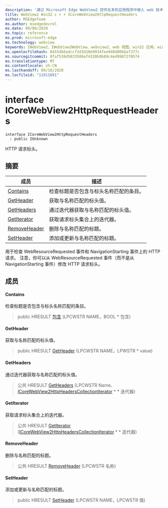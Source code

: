 ```yaml
---
description: '通过 Microsoft Edge WebView2 控件在本机应用程序中嵌入 web 技术 (HTML、CSS 和 JavaScript) '
title: WebView2 Win32 c + + ICoreWebView2HttpRequestHeaders
author: MSEdgeTeam
ms.author: msedgedevrel
ms.date: 09/09/2020
ms.topic: reference
ms.prod: microsoft-edge
ms.technology: webview
keywords: IWebView2、IWebView2WebView、webview2、web 视图、win32 应用、win32、edge、ICoreWebView2、ICoreWebView2Controller、浏览器控件、边缘 html、ICoreWebView2HttpRequestHeaders
ms.openlocfilehash: 8455db6adccf2d3d10e9934fee940d00bba7377c
ms.sourcegitcommit: 0faf538d5033508af4320b9b89c4ed99872f0574
ms.translationtype: MT
ms.contentlocale: zh-CN
ms.lasthandoff: 09/10/2020
ms.locfileid: "11011691"
---
```

# interface ICoreWebView2HttpRequestHeaders 

```
interface ICoreWebView2HttpRequestHeaders
  : public IUnknown
```

HTTP 请求标头。

## 摘要

 成员                        | 描述
--------------------------------|---------------------------------------------
[Contains](#contains) | 检查标题是否包含与标头名称匹配的条目。
[GetHeader](#getheader) | 获取与名称匹配的标头值。
[GetHeaders](#getheaders) | 通过迭代器获取与名称匹配的标头值。
[GetIterator](#getiterator) | 获取请求标头集合上的迭代器。
[RemoveHeader](#removeheader) | 删除与名称匹配的标题。
[SetHeader](#setheader) | 添加或更新与名称匹配的标题。

用于检查 WebResourceRequested 事件和 NavigationStarting 事件上的 HTTP 请求。 注意，你可以从 WebResourceRequested 事件（而不是从 NavigationStarting 事件）修改 HTTP 请求标头。

## 成员

#### Contains 

检查标题是否包含与标头名称匹配的条目。

> public HRESULT [包含](#contains) (LPCWSTR NAME，BOOL * 包含) 

#### GetHeader 

获取与名称匹配的标头值。

> public HRESULT [GetHeader](#getheader) (LPCWSTR NAME，LPWSTR * value) 

#### GetHeaders 

通过迭代器获取与名称匹配的标头值。

> 公共 HRESULT [GetHeaders](#getheaders) (LPCWSTR Name、 [ICoreWebView2HttpHeadersCollectionIterator](icorewebview2httpheaderscollectioniterator.md) * * 迭代器) 

#### GetIterator 

获取请求标头集合上的迭代器。

> 公共 HRESULT [GetIterator](#getiterator) ([ICoreWebView2HttpHeadersCollectionIterator](icorewebview2httpheaderscollectioniterator.md) * * 迭代器) 

#### RemoveHeader 

删除与名称匹配的标题。

> 公共 HRESULT [RemoveHeader](#removeheader) (LPCWSTR 名称) 

#### SetHeader 

添加或更新与名称匹配的标题。

> public HRESULT [SetHeader](#setheader) (LPCWSTR NAME，LPCWSTR 值) 

